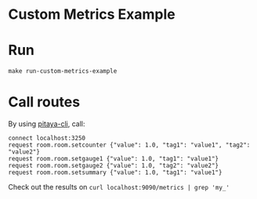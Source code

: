 Custom Metrics Example
=======================

# Run
`make run-custom-metrics-example`

# Call routes
By using [pitaya-cli](https://github.com/felippeduran/pitaya/v2-cli), call:
```
connect localhost:3250
request room.room.setcounter {"value": 1.0, "tag1": "value1", "tag2": "value2"}
request room.room.setgauge1 {"value": 1.0, "tag1": "value1"}
request room.room.setgauge2 {"value": 1.0, "tag2": "value2"}
request room.room.setsummary {"value": 1.0, "tag1": "value1"}
```

Check out the results on `curl localhost:9090/metrics | grep 'my_'`
